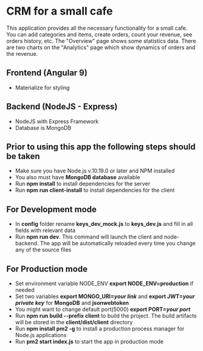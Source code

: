 # CRM for a small cafe
This application provides all the necessary functionality for a small cafe. You can add categories and items, create orders, count your revenue, see orders history, etc. The "Overview" page shows some statistics data. There are two charts on the "Analytics" page which show dynamics of orders and the revenue.

## Frontend (Angular 9)
* Materialize for styling

## Backend (NodeJS - Express)
* NodeJS with Express Framework 
* Database is MongoDB

## Prior to using this app the following steps should be taken
* Make sure you have Node.js v.10.19.0 or later and NPM installed
* You also must have **MongoDB database** available
* Run **npm install** to install dependencies for the server
* Run **npm run client-install** to install dependencies for the client

## For Development mode
* In **config** folder rename **keys_dev_mock.js** to **keys_dev.js** and fill in all fields with relevant data
* Run **npm run dev**. This command will launch the client and node-backend. The app will be automatically reloaded every time you change any of the source files


## For Production mode
* Set environment variable NODE_ENV **export NODE_ENV=production** if needed
* Set two variables **export MONGO_URI=*your link*** and **export JWT=*your private key*** for **MongoDB** and **jsonwebtoken**
* You might want to change default port(5000) **export PORT=*your port***
* Run **npm run build --prefix client** to build the project. The build artifacts will be stored in the **client/dist/client** directory
* Run **npm install pm2 -g** to install a production process manager for Node.js applications
* Run **pm2 start index.js** to start the app in production mode
